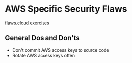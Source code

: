 # AWS Specific Security Flaws

[flaws.cloud exercises](./flaws_cloud)

## General Dos and Don'ts

* Don't commit AWS access keys to source code
* Rotate AWS access keys often
